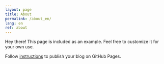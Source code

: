 ```yaml
---
layout: page
title: About
permalink: /about_en/
lang: en
ref: about
---
```


Hey there! This page is included as an example. Feel free to customize it for
your own use.

Follow [instructions](<http://www.texts.io/support/0017/>) to publish your blog
on GitHub Pages.
